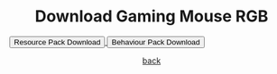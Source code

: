 # Download Gaming Mouse RGB
<a href="/mouse/mouse-resource.mcaddon" download="mouse-resource">
<button type="button">Resource Pack Download</button>
</a>

<a href="/mouse/mouse-behaviour.mcaddon" download="mouse-behaviour">
<button type="button">Behaviour Pack Download</button>
</a>

<a href="https://streetle.ml/packs">back</a>

<style>
h1 {text-align: center;}
p {text-align: center;}
div {text-align: center;}
</style>